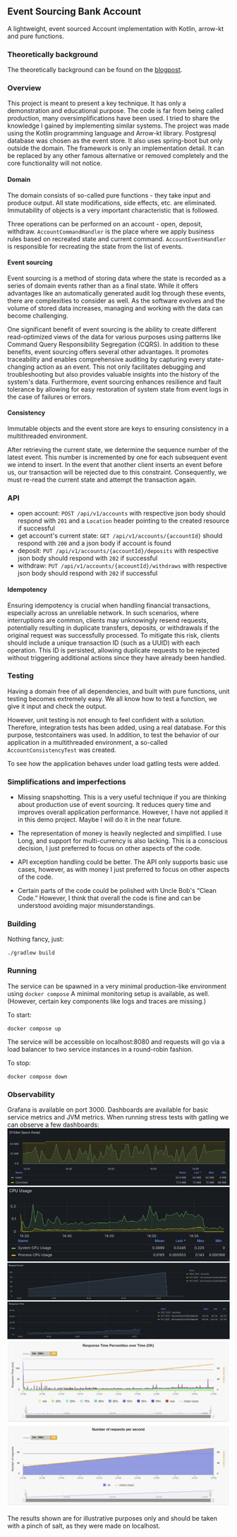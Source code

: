 ## Event Sourcing Bank Account

A lightweight, event sourced Account implementation with Kotlin, arrow-kt and pure functions.

### Theoretically background

The theoretically background can be found on the [blogpost](https://javacaptain.dev/2024/04/24/event-sourcing-with-kotlin/).

### Overview

This project is meant to present a key technique. It has only a demonstration and educational purpose.
The code is far from being called production, many oversimplifications have been used.
I tried to share the knowledge I gained by implementing similar systems.
The project was made using the Kotlin programming language and Arrow-kt library. Postgresql database was chosen as the event store.
It also uses spring-boot but only outside the domain. The framework is only an implementation detail. 
It can be replaced by any other famous alternative or removed completely and the core functionality will not notice.  

#### Domain
The domain consists of so-called pure functions - they take input and produce output. 
All state modifications, side effects, etc. are eliminated. 
Immutability of objects is a very important characteristic that is followed.

Three operations can be performed on an account - open, deposit, withdraw.
`AccountCommandHandler` is the place where we apply business rules based on recreated state and current command.
`AccountEventHandler` is responsible for recreating the state from the list of events.

#### Event sourcing
Event sourcing is a method of storing data where the state is recorded as a series of domain events rather than as a final state. 
While it offers advantages like an automatically generated audit log through these events, there are complexities to consider as well. 
As the software evolves and the volume of stored data increases, managing and working with the data can become challenging.

One significant benefit of event sourcing is the ability to create different read-optimized views of the data 
for various purposes using patterns like Command Query Responsibility Segregation (CQRS).
In addition to these benefits, event sourcing offers several other advantages. 
It promotes traceability and enables comprehensive auditing by capturing every state-changing action as an event. 
This not only facilitates debugging and troubleshooting but also provides valuable insights into the history of the system's data. 
Furthermore, event sourcing enhances resilience and fault tolerance by allowing for easy restoration of system state from event logs in the case of failures or errors.

#### Consistency
Immutable objects and the event store are keys to ensuring consistency in a multithreaded environment.

After retrieving the current state, we determine the sequence number of the latest event. 
This number is incremented by one for each subsequent event we intend to insert. 
In the event that another client inserts an event before us, our transaction will be rejected due to this constraint. 
Consequently, we must re-read the current state and attempt the transaction again.

### API

- open account: `POST /api/v1/accounts` with respective json body should respond with `201`
  and a `Location` header pointing to the created resource if successful
- get account's current state: `GET /api/v1/accounts/{accountId}` should respond with `200`
  and a json body if account is found
- deposit: `PUT /api/v1/accounts/{accountId}/deposits` with respective json body
  should respond with `202` if successful
- withdraw: `PUT /api/v1/accounts/{accountId}/withdraws` with respective json body
  should respond with `202` if successful


#### Idempotency

Ensuring idempotency is crucial when handling financial transactions, especially across an unreliable network. 
In such scenarios, where interruptions are common, clients may unknowingly resend requests, 
potentially resulting in duplicate transfers, deposits, or withdrawals if the original request was successfully processed. 
To mitigate this risk, clients should include a unique transaction ID (such as a UUID) with each operation. 
This ID is persisted, allowing duplicate requests to be rejected without triggering additional actions since they have already been handled.


### Testing
Having a domain free of all dependencies, and built with pure functions, unit testing becomes extremely easy.
We all know how to test a function, we give it input and check the output.

However, unit testing is not enough to feel confident with a solution. 
Therefore, integration tests has been added, using a real database.
For this purpose, testcontainers was used.
In addition, to test the behavior of our application in a multithreaded environment, a so-called `AccountConsistencyTest` was created.

To see how the application behaves under load gatling tests were added.


### Simplifications and imperfections

- Missing snapshotting. This is a very useful technique if you are thinking about production use of event sourcing.
It reduces query time and improves overall application performance. 
However, I have not applied it in this demo project. Maybe I will do it in the near future.

- The representation of money is heavily neglected and simplified. 
I use Long, and support for multi-currency is also lacking. 
This is a conscious decision, I just preferred to focus on other aspects of the code.

- API exception handling could be better. The API only supports basic use cases, however, 
as with money I just preferred to focus on other aspects of the code.

- Certain parts of the code could be polished with Uncle Bob's “Clean Code.” 
However, I think that overall the code is fine and can be understood avoiding major misunderstandings.

### Building

Nothing fancy, just:
```shell script
./gradlew build
```

### Running

The service can be spawned in a very minimal production-like environment using `docker compose` 
A minimal monitoring setup is available, as well.(However, certain key components like logs and traces are missing.)

To start:
```shell script
docker compose up
```
The service will be accessible on localhost:8080 and requests
will go via a load balancer to two service instances in a round-robin fashion.

To stop:
```shell script
docker compose down
```

### Observability
Grafana is available on port 3000. Dashboards are available for basic service metrics and JVM metrics.
When running stress tests with gatling we can observe a few dashboards:
![memory footprint](docs/memory_footprint.png)
![cup usage](docs/cpu_usage.png)
![request_count](docs/request_count.png)
![response_time](docs/response_time.png)
![gatling](docs/gatling.png)

The results shown are for illustrative purposes only and should be taken with a pinch of salt, as they were made on localhost.



